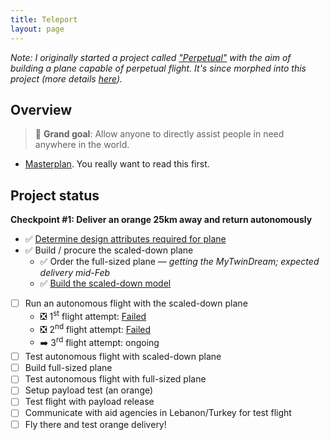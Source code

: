 ```yaml
---
title: Teleport
layout: page
---
```

<em>Note: I originally started a project called ["Perpetual"](/perpetual) with the aim of building a plane capable of perpetual flight. It's since morphed into this project (more details [here](/teleport/masterplan)).</em>

## Overview

> 🎯 **Grand goal**: Allow anyone to directly assist people in need anywhere in the world. 

- [Masterplan](/teleport/masterplan). You really want to read this first.

## Project status

**Checkpoint #1: Deliver an orange 25km away and return autonomously**

- ✅ [Determine design attributes required for plane](/teleport/logs/plane-design)
- ✅ Build / procure the scaled-down plane
  - ✅ Order the full-sized plane &mdash; *getting the MyTwinDream; expected delivery mid-Feb*
  - ✅ [Build the scaled-down model](/teleport/logs/build-the-plane/)
- [ ] Run an autonomous flight with the scaled-down plane
  - ❎ 1<sup>st</sup> flight attempt: [Failed](/teleport/logs/build-the-plane)
  - ❎ 2<sup>nd</sup> flight attempt: [Failed](/teleport/logs/build-the-plane-again)
  - ➡️️ 3<sup>rd</sup> flight attempt: ongoing
- [ ] Test autonomous flight with scaled-down plane
- [ ] Build full-sized plane
- [ ] Test autonomous flight with full-sized plane
- [ ] Setup payload test (an orange)
- [ ] Test flight with payload release
- [ ] Communicate with aid agencies in Lebanon/Turkey for test flight
- [ ] Fly there and test orange delivery!
